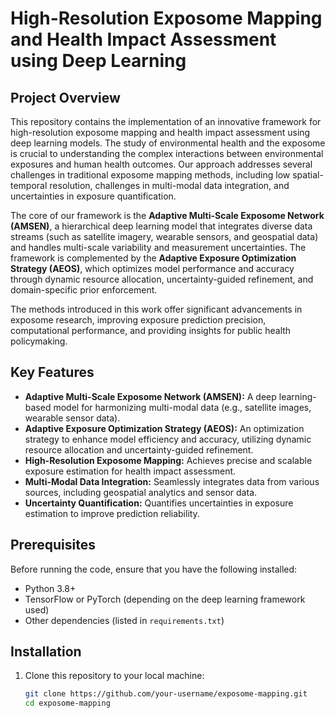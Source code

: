 # High-Resolution Exposome Mapping and Health Impact Assessment using Deep Learning

## Project Overview

This repository contains the implementation of an innovative framework for high-resolution exposome mapping and health impact assessment using deep learning models. The study of environmental health and the exposome is crucial to understanding the complex interactions between environmental exposures and human health outcomes. Our approach addresses several challenges in traditional exposome mapping methods, including low spatial-temporal resolution, challenges in multi-modal data integration, and uncertainties in exposure quantification.

The core of our framework is the **Adaptive Multi-Scale Exposome Network (AMSEN)**, a hierarchical deep learning model that integrates diverse data streams (such as satellite imagery, wearable sensors, and geospatial data) and handles multi-scale variability and measurement uncertainties. The framework is complemented by the **Adaptive Exposure Optimization Strategy (AEOS)**, which optimizes model performance and accuracy through dynamic resource allocation, uncertainty-guided refinement, and domain-specific prior enforcement.

The methods introduced in this work offer significant advancements in exposome research, improving exposure prediction precision, computational performance, and providing insights for public health policymaking.

## Key Features

- **Adaptive Multi-Scale Exposome Network (AMSEN):** A deep learning-based model for harmonizing multi-modal data (e.g., satellite images, wearable sensor data).
- **Adaptive Exposure Optimization Strategy (AEOS):** An optimization strategy to enhance model efficiency and accuracy, utilizing dynamic resource allocation and uncertainty-guided refinement.
- **High-Resolution Exposome Mapping:** Achieves precise and scalable exposure estimation for health impact assessment.
- **Multi-Modal Data Integration:** Seamlessly integrates data from various sources, including geospatial analytics and sensor data.
- **Uncertainty Quantification:** Quantifies uncertainties in exposure estimation to improve prediction reliability.

## Prerequisites

Before running the code, ensure that you have the following installed:

- Python 3.8+
- TensorFlow or PyTorch (depending on the deep learning framework used)
- Other dependencies (listed in `requirements.txt`)

## Installation

1. Clone this repository to your local machine:
   ```bash
   git clone https://github.com/your-username/exposome-mapping.git
   cd exposome-mapping
